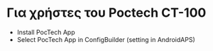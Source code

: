 # Για χρήστες του Poctech CT-100

- Install PocTech App
- Select PocTech App in ConfigBuilder (setting in AndroidAPS)
